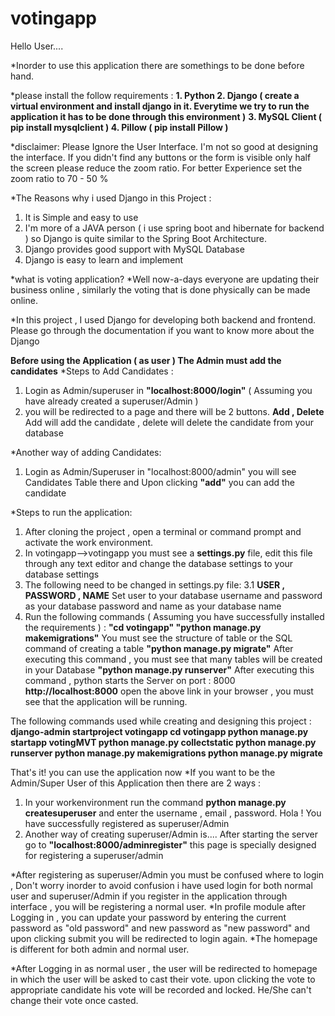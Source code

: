 # votingapp
 
Hello User....

*Inorder to use this application there are somethings to be done before hand.

*please install the follow requirements :
**1. Python
2. Django ( create a virtual environment and install django in it. Everytime we try to run the application it has to be done through this environment )**
**3. MySQL Client ( pip install mysqlclient )
4. Pillow ( pip install Pillow )**

*disclaimer:
Please Ignore the User Interface. I'm not so good at designing the interface.
If you didn't find any buttons or the form is visible only half the screen please reduce the zoom ratio. For better Experience set the zoom ratio to 70 - 50 %

*The Reasons why i used Django in this Project :
1. It is Simple and easy to use
2. I'm more of a JAVA person ( i use spring boot and hibernate for backend ) so Django is quite similar to the Spring Boot Architecture.
3. Django provides good support with MySQL Database
4. Django is easy to learn and implement

*what is voting application?
*Well now-a-days everyone are updating their business online , similarly the voting that is done physically can be made online.

*In this project , I used Django for developing both backend and frontend. Please go through the documentation if you want to know more about the Django

**Before using the Application ( as user ) The Admin must add the candidates**
*Steps to Add Candidates :
1. Login as Admin/superuser in **"localhost:8000/login"** ( Assuming you have already created a superuser/Admin )
2. you will be redirected to a page and there will be 2 buttons. **Add , Delete** Add will add the candidate , delete will delete the candidate from your database

*Another way of adding Candidates:
1. Login as Admin/Superuser in "localhost:8000/admin" you will see Candidates Table there and Upon clicking **"add"** you can add the candidate

*Steps to run the application: 

1. After cloning the project , open a terminal or command prompt and activate the work environment.
2. In votingapp-->votingapp you must see a **settings.py** file, edit this file through any text editor and change the  database settings to your database settings
3. The following need to be changed in settings.py file:
3.1 **USER , PASSWORD , NAME** Set user to your database username and password as your database password and name as your database name 
5. Run the following commands ( Assuming you have successfully installed the requirements ) :
**"cd votingapp"
"python manage.py makemigrations"**
You must see the structure of table or the SQL command of creating a table
**"python manage.py migrate"**
After executing this command , you must see that many tables will be created in your Database
**"python manage.py runserver"**
After executing this command , python starts the Server on port : 8000
**http://localhost:8000**
open the above link in your browser , you must see that the application will be running.

The following commands used while creating and designing this project :
**django-admin startproject votingapp
cd votingapp
python manage.py startapp votingMVT
python manage.py collectstatic
python manage.py runserver
python manage.py makemigrations
python manage.py migrate**

That's it! you can use the application now
*If you want to be the Admin/Super User of this Application then there are 2 ways :
1. In your workenvironment run the command **python manage.py createsuperuser** and enter the username , email ,  password. Hola ! You have successfully registered as superuser/Admin
2. Another way of creating superuser/Admin is.... After starting the server go to **"localhost:8000/adminregister"** this page is specially designed for registering a superuser/admin

*After registering as superuser/Admin you must be confused where to login , Don't worry inorder to avoid confusion i have used login for both normal user and superuser/Admin
if you register in the application through interface , you will be registering a normal user.
*In profile module after Logging in , you can update your password by entering the current password as "old password" and new password as "new password" and upon clicking submit you will be redirected to login again.
*The homepage is different for both admin and normal user.

*After Logging in as normal user , the user will be redirected to homepage in which the user will be asked to cast their vote. upon clicking the vote to appropriate candidate his vote will be recorded and locked. He/She can't change their vote once casted.
